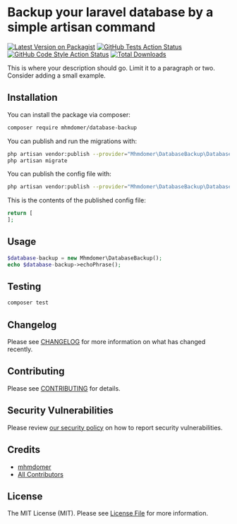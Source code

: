 # Backup your laravel database by a simple artisan command

[![Latest Version on Packagist](https://img.shields.io/packagist/v/mhmdomer/database-backup.svg?style=flat-square)](https://packagist.org/packages/mhmdomer/database-backup)
[![GitHub Tests Action Status](https://img.shields.io/github/workflow/status/mhmdomer/database-backup/run-tests?label=tests)](https://github.com/mhmdomer/database-backup/actions?query=workflow%3Arun-tests+branch%3Amain)
[![GitHub Code Style Action Status](https://img.shields.io/github/workflow/status/mhmdomer/database-backup/Check%20&%20fix%20styling?label=code%20style)](https://github.com/mhmdomer/database-backup/actions?query=workflow%3A"Check+%26+fix+styling"+branch%3Amain)
[![Total Downloads](https://img.shields.io/packagist/dt/mhmdomer/database-backup.svg?style=flat-square)](https://packagist.org/packages/mhmdomer/database-backup)

This is where your description should go. Limit it to a paragraph or two. Consider adding a small example.

## Installation

You can install the package via composer:

```bash
composer require mhmdomer/database-backup
```

You can publish and run the migrations with:

```bash
php artisan vendor:publish --provider="Mhmdomer\DatabaseBackup\DatabaseBackupServiceProvider" --tag="database-backup-migrations"
php artisan migrate
```

You can publish the config file with:

```bash
php artisan vendor:publish --provider="Mhmdomer\DatabaseBackup\DatabaseBackupServiceProvider" --tag="database-backup-config"
```

This is the contents of the published config file:

```php
return [
];
```

## Usage

```php
$database-backup = new Mhmdomer\DatabaseBackup();
echo $database-backup->echoPhrase();
```

## Testing

```bash
composer test
```

## Changelog

Please see [CHANGELOG](CHANGELOG.md) for more information on what has changed recently.

## Contributing

Please see [CONTRIBUTING](.github/CONTRIBUTING.md) for details.

## Security Vulnerabilities

Please review [our security policy](../../security/policy) on how to report security vulnerabilities.

## Credits

-   [mhmdomer](https://github.com/mhmdomer)
-   [All Contributors](../../contributors)

## License

The MIT License (MIT). Please see [License File](LICENSE.md) for more information.

